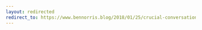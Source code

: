 ```yaml
---
layout: redirected
redirect_to: https://www.bennorris.blog/2018/01/25/crucial-conversations-by.html
---
```


